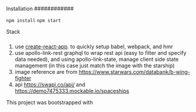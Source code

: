 Installation
############

`npm install`
`npm start`

Stack
#####

1. use [create-react-app](https://github.com/facebookincubator/create-react-app). to 
   quickly setup babel, webpack, and hmr
1. use apollo-link-rest graphql to wrap rest api (easy to filter and specify data needed), 
   and using apollo-link-state, manage client side state management (in this case just 
   match the image with the starship)
1. image reference are from https://www.starwars.com/databank/b-wing-fighter
1. api https://swapi.co/api/ and https://demo7475333.mockable.io/spaceships

This project was bootstrapped with 
